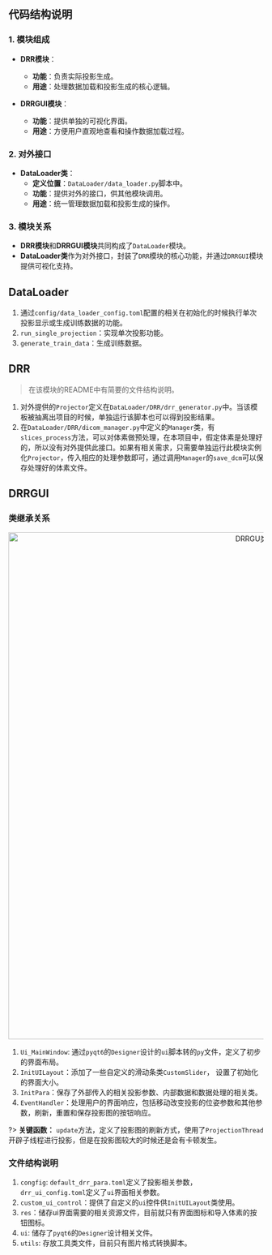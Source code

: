 ## 代码结构说明

### 1. **模块组成**
- **DRR模块**：
  - **功能**：负责实际投影生成。
  - **用途**：处理数据加载和投影生成的核心逻辑。

- **DRRGUI模块**：
  - **功能**：提供单独的可视化界面。
  - **用途**：方便用户直观地查看和操作数据加载过程。

### 2. **对外接口**
- **DataLoader类**：
  - **定义位置**：`DataLoader/data_loader.py`脚本中。
  - **功能**：提供对外的接口，供其他模块调用。
  - **用途**：统一管理数据加载和投影生成的操作。

### 3. **模块关系**
- **DRR模块**和**DRRGUI模块**共同构成了`DataLoader`模块。
- **DataLoader类**作为对外接口，封装了`DRR`模块的核心功能，并通过`DRRGUI`模块提供可视化支持。

## DataLoader
1. 通过`config/data_loader_config.toml`配置的相关在初始化的时候执行单次投影显示或生成训练数据的功能。
2. `run_single_projection`：实现单次投影功能。
3. `generate_train_data`：生成训练数据。

## DRR
> 在该模块的README中有简要的文件结构说明。
1. 对外提供的`Projector`定义在`DataLoader/DRR/drr_generator.py`中。当该模板被抽离出项目的时候，单独运行该脚本也可以得到投影结果。
2. 在`DataLoader/DRR/dicom_manager.py`中定义的`Manager`类，有`slices_process`方法，可以对体素做预处理，在本项目中，假定体素是处理好的，所以没有对外提供此接口。如果有相关需求，只需要单独运行此模块实例化`Projector`，传入相应的处理参数即可，通过调用`Manager`的`save_dcm`可以保存处理好的体素文件。

## DRRGUI
### 类继承关系
<div style="text-align: center;">  <img src="asset\数据加载\DRRGUI类继承关系图.png" alt="DRRGU类继承关系" width=1000"></div>

1. `Ui_MainWindow`: 通过`pyqt6`的`Designer`设计的`ui`脚本转的`py`文件，定义了初步的界面布局。
2. `InitUILayout`：添加了一些自定义的滑动条类`CustomSlider`， 设置了初始化的界面大小。
3. `InitPara`：保存了外部传入的相关投影参数、内部数据和数据处理的相关类。
4. `EventHandler`：处理用户的界面响应，包括移动改变投影的位姿参数和其他参数，刷新，重置和保存投影图的按钮响应。

?> **关键函数：** `update`方法，定义了投影图的刷新方式，使用了`ProjectionThread`开辟子线程进行投影，但是在投影图较大的时候还是会有卡顿发生。

### 文件结构说明
1. `congfig`: `default_drr_para.toml`定义了投影相关参数， `drr_ui_config.toml`定义了`ui`界面相关参数。
2. `custom_ui_control`：提供了自定义的`ui`控件供`InitUILayout`类使用。
3. `res`：储存ui界面需要的相关资源文件，目前就只有界面图标和导入体素的按钮图标。
4. `ui`: 储存了`pyqt6`的`Designer`设计相关文件。
5. `utils`: 存放工具类文件，目前只有图片格式转换脚本。